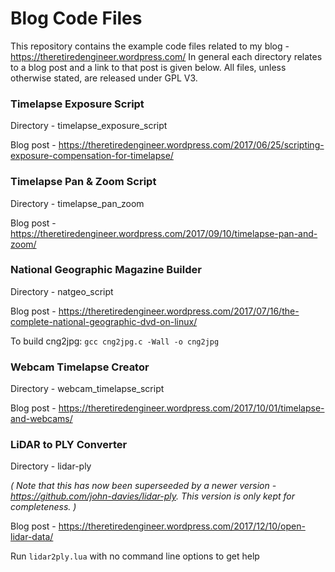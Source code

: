 # Blog Code Files

This repository contains the example code files related to my blog - https://theretiredengineer.wordpress.com/ In general each directory relates to a blog post and a link to that post is given below. All files, unless otherwise stated, are released under GPL V3.

### Timelapse Exposure Script

Directory - timelapse_exposure_script

Blog post - https://theretiredengineer.wordpress.com/2017/06/25/scripting-exposure-compensation-for-timelapse/

### Timelapse Pan & Zoom Script

Directory - timelapse_pan_zoom

Blog post - https://theretiredengineer.wordpress.com/2017/09/10/timelapse-pan-and-zoom/

### National Geographic Magazine Builder

Directory - natgeo_script

Blog post - https://theretiredengineer.wordpress.com/2017/07/16/the-complete-national-geographic-dvd-on-linux/

To build cng2jpg: `gcc cng2jpg.c -Wall -o cng2jpg`

### Webcam Timelapse Creator

Directory - webcam_timelapse_script

Blog post - https://theretiredengineer.wordpress.com/2017/10/01/timelapse-and-webcams/

### LiDAR to PLY Converter

Directory - lidar-ply

*( Note that this has now been superseeded by a newer version - https://github.com/john-davies/lidar-ply. This version is only kept for completeness. )*

Blog post - https://theretiredengineer.wordpress.com/2017/12/10/open-lidar-data/

Run `lidar2ply.lua` with no command line options to get help
